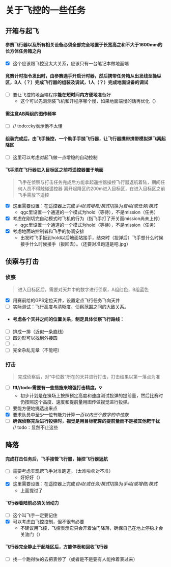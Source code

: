 # 关于飞控的一些任务

## 开箱与起飞
#### 参赛飞行器以及所有相关设备必须全部完全地置于长宽高之和不大于1600mm的长方体任务箱之内 
- [x] 这个应该跟飞控没太大关系，应该只有一台笔记本做地面端
#### 竞赛计时指令发出时，由参赛选手开启计时器，然后携带任务箱从出发线至操纵区，3人（？）完成飞行器的组装及调试，1人（？）完成地面设备的调试
- [ ] 要让飞控的地面端程序**能在短时间内方便地**准备好  
  - 这个可以先测测装飞机和开程序哪个慢，如果地面端慢的话再优化（）
#### 需注意AB两组的图传频率
- [ ] // todo:cky表示他不太懂
#### 组装完成后，由飞手操控，一个助手手抛飞行器，让飞行器携带携带模拟弹飞离起降区
- [ ] 这里可以考虑对起飞做一点增稳的自动控制
#### 飞手须在飞行器进入目标区之前将遥控器置于地面
> 飞手在侦察与打击任务完成后方能拿起遥控器操控飞行器返航着陆，期间任何人员不得触碰遥控器
> 离开起降区约200m进入目标区，在进入目标区之前飞手需放下遥控
- [x] 这里需要设置：在遥控器上完成*手动(或增稳)模式*切换为*自动(或任务)模式*  
  - qgc里设置一个通道的一个模式为hold（等待），不是mission（任务）
- [x] 考虑在刚切完自动模式时飞机的行为（指飞手打了开关而mission尚未上传）  
  - qgc里设置一个通道的一个模式为hold（等待），不是mission（任务）
- [x] 考虑地面站控制者和飞手的协调安排  
  - 出发时飞手扳到hold以后地面站接手，结束时（投弹后）飞手想什么时候接手什么时候接手（扳回去）。（还要对准跑道是吧.jpg）
## 侦察与打击
### 侦察
> 进入目标区后，需要对天井中的数字进行侦察，A组红色，B组蓝色
- [x] 用赛前给的GPS定位天井，设置定点飞行任务飞向天井
- [ ] 实际测试：飞行高度与清晰度、侦察范围之间的大致关系。
- #### 考虑各个天井之间的位置关系，制定具体侦察飞行路线：
- [ ] 排成一排（近似一条直线）
- [ ] 四边形可以找到外接圆
- [ ] ...
- [ ] 完全杂乱无章（不能吧）

### 打击
> 完成侦察后，对“中位数”所在的天井进行打击，打击结果以第一落点为准
- [ ] **❗❗❗//todo:需要有一些措施来增强打击精度。💡**  
  - 初步计划是在操场上按照预定高度和速度测试投弹的提前量，然后比赛时仍按照这个高度、速度和提前量用图传做视觉进行投弹。
- [ ] 要能方便地挑选出来点
- [x] ~~要求队员中至少一位有能力计算*一百以内三个数字的中位数*~~
- [ ] **确保侦察完后进行投弹时，视觉是用目标靶算的提前量而不是被其他靶干扰**  
// todo：显然不止这些

## 降落
#### 完成打击任务后，飞手接管飞行器，操控飞行器返航
- [ ] 需要考虑实现帮飞手对准跑道。（太难啦😥对不准）  
  - 好好好（）
- [x] 这里需要设置：在遥控器上完成*自动(或任务)模式*切换为*手动(或增稳)模式*  
  - 上面提过了
#### 飞行器着陆前必须关闭动力
- [ ] 这个叫飞手一定要记住
- [x] 可以考虑由飞控控制，但不很有必要  
  - 不建议用飞控，飞控表示它只会开着油门降落，确保自己在地上停稳才会关油门（）
#### 飞行器完全静止于起降区后，方能停表和回收飞行器
- [ ] 找一个跑得快的去把表停了（或者是不是要有人能拎着表过来）
